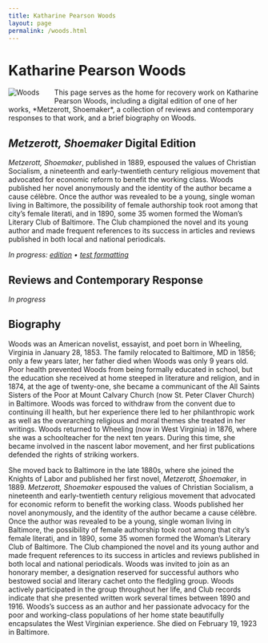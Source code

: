```yaml
---
title: Katharine Pearson Woods
layout: page
permalink: /woods.html
---
```


# Katharine Pearson Woods

<div style="float: left;padding-right: 30px;padding-bottom: 15px;"><img src="https://wlcb.github.io/archive/assets/img/KatharineWoods.jpg" alt="Woods"></div>
This page serves as the home for recovery work on Katharine Pearson Woods, including a digital edition of one of her works, *Metzerott, Shoemaker*, a collection of reviews and contemporary responses to that work, and a brief biography on Woods. 

## *Metzerott, Shoemaker* Digital Edition
*Metzerott, Shoemaker*, published in 1889, espoused the values of Christian Socialism, a nineteenth and early-twentieth century religious movement that advocated for economic reform to benefit the working class. Woods published her novel anonymously and the identity of the author became a cause célèbre. Once the author was revealed to be a young, single woman living in Baltimore, the possibility of female authorship took root among that city’s female literati, and in 1890, some 35 women formed the Woman’s Literary Club of Baltimore. The Club championed the novel and its young author and made frequent references to its success in articles and reviews published in both local and national periodicals.

*In progress: [edition](https://wlcb.github.io/archive/metzerott_shoemaker_edition.html) • [test formatting](https://wlcb.github.io/archive/metzerott_formatted.html)*

## Reviews and Contemporary Response

*In progress*

## Biography

Woods was an American novelist, essayist, and poet born in Wheeling, Virginia in January 28, 1853. The family relocated to Baltimore, MD in 1856; only a few years later, her father died when Woods was only 9 years old. Poor health prevented Woods from being formally educated in school, but the education she received at home steeped in literature and religion, and in 1874, at the age of twenty-one, she became a communicant of the All Saints Sisters of the Poor at Mount Calvary Church (now St. Peter Claver Church) in Baltimore. Woods was forced to withdraw from the convent due to continuing ill health, but her experience there led to her philanthropic work as well as the overarching religious and moral themes she treated in her writings. Woods returned to Wheeling (now in West Virginia) in 1876, where she was a schoolteacher for the next ten years. During this time, she became involved in the nascent labor movement, and her first publications defended the rights of striking workers. 

She moved back to Baltimore in the late 1880s, where she joined the Knights of Labor and published her first novel, *Metzerott, Shoemaker*, in 1889. *Metzerott, Shoemaker* espoused the values of Christian Socialism, a nineteenth and early-twentieth century religious movement that advocated for economic reform to benefit the working class. Woods published her novel anonymously, and the identity of the author became a cause célèbre. Once the author was revealed to be a young, single woman living in Baltimore, the possibility of female authorship took root among that city’s female literati, and in 1890, some 35 women formed the Woman’s Literary Club of Baltimore. The Club championed the novel and its young author and made frequent references to its success in articles and reviews published in both local and national periodicals. Woods was invited to join as an honorary member, a designation reserved for successful authors who bestowed social and literary cachet onto the fledgling group. Woods actively participated in the group throughout her life, and Club records indicate that she presented written work several times between 1890 and 1916. Woods’s success as an author and her passionate advocacy for the poor and working-class populations of her home state beautifully encapsulates the West Virginian experience. She died on February 19, 1923 in Baltimore.  
